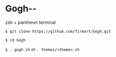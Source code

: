 Gogh--
====

zsh + pantheon terminal 

`$ git clone https://github.com/firmart/Gogh.git`

`$ cd Gogh`

`$ . gogh.sh` or `. themes/<theme>.sh`
